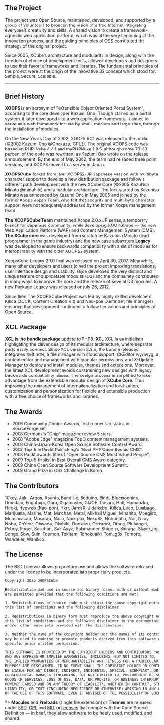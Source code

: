 ## <span class="iconify" data-icon="flat-color-icons:about"></span> The Project

The project was Open Source, maintained, developed, and supported by a group of volunteers to broaden the vision of a free Internet integrating everyone’s creativity and skills. A shared vision to create a framework-agnostic web application platform, which was at the very beginning of the innovation process, and the guiding principles of OSS constituted the strategy of the original project.

Since 2005, XCube’s architecture and modularity in design, along with the freedom of choice of development tools, allowed developers and designers to use their favorite frameworks and libraries. The fundamental principles of the project were at the origin of the innovative 3S concept which stood for: Simple, Secure, Scalable.

---

## <span class="iconify" data-icon="fluent-color:history-24"></span> Brief History

**XOOPS** is an acronym of "eXtensible Object Oriented Portal System", according to the core developer Kazumi Ono. 
Though started as a portal system, it later developed into a web application framework. 
It aimed to serve as a web framework for use by small, medium and large sites, through the installation of modules. 

On the New Year’s Day of 2002, XOOPS RC1 was released to the public (©2002 Kazumi Ono @Onokazu, GPL2). 
The original XOOPS code was based on PHP-Nuke 4.4.1 and myPHPNuke 1.8.5, although some 70-80 percent of the code was rewritten, as Kazumi Ono wrote on the release announcement. By the end of May 2002, the team had released three point versions, and XOOPS moved to a server in Japan. 

**XOOPSCube** forked from later XOOPS2-JP Japanese version with multibyte character support to develop a 
new distribution package and follow a different path development with the new XCube Core (©2005 Kazuhisa Minato @minahito) 
and a modular architecture. 
The fork started by Kazuhisa Minato was announced by Kazumi Ono in May 2005 and joined by the former Xoops Japan Team, 
who felt that security and multi-byte character support were not adequately addressed by the former Xoops management team.

**The XOOPSCube Team** maintained Xoops 2.0.x JP series, a temporary branch for Japanese community, 
while developing XOOPSCube — the new Web Application Platform (WAP) and Content Management System (CMS). 
**The XCube core** was developed from scratch by Kazuhisa Minato (lead programmer in the game industry) 
and the new base subsystem **Legacy** was developed to ensure backwards compatibility with a set of modules 
for interoperability with the older XOOPS2 system.

XoopsCube Legacy 2.1.0 final was released on April 30, 2007. Meanwhile, many other developers and users joined the project 
improving translations, user interface design and usability. 
Gijoe developed the very distinct and unique feature of duplicatable modules (D3) and the community contributed in 
many ways to improve the core and the release of several D3 modules. 
A new Package Legacy was released on july 28, 2012.

Since then The XOOPSCube Project was led by highly skilled developers Kilica (XCCK, Content Creation Kit) 
and Nao-pon (Xelfinder, file manager) ensuring that development continued to follow the values and principles of Open Source.

## <span class="iconify" data-icon="flat-color-icons:multiple-devices"></span> XCL Package 

**XCL is the bundle package** update to PHP8. **XCL** XCL is an initialism highlighting the clever design of its modular architecture, where separate parts easily connect. Since XCL version 2.3.x, the bundle released integrates Xelfinder, a file manager with cloud support, CKEditor wysiwyg, a content editor and management with granular permissions, and X-Update Manager to deploy and install modules, themes and extensions. 
Moreover, the latest XCL development avoids constraining new designs with legacy backwards compatibility issues. 
The design process is simplified to take advantage from the extendable modular design of **XCube Core**. 
Thus improving the management of internationalization and localization, customization and personalization for 
flexible and extensible production with a free choice of frameworks and libraries.

## <span class="iconify" data-icon="flat-ui:medal"></span> The Awards 

+ 2006 Community Choice Awards, first runner-Up status in SourceForge.net
+ 2008 Germany's "Chip" magazine review 5 stars.
+ 2008 "Adobe Edge" magazine Top 3 content management systems.
+ 2008 China-Japan-Korea Open Source Software Contest Award.
+ 2008 Top-5 in Packt Publishing's "Best PHP Open Source CMS".
+ 2008 Packt awards title of "Open Source CMS Most Valued People". 
+ 2009 Top-5 finalist in Best Overall CMS Award category. 
+ 2009 China Open Source Software Development Summit.
+ 2009 Grand Prize in OSS Challenge in Korea.

## <span class="iconify" data-icon="flat-color-icons:collaboration"></span> The Contributors

10key, Aaki, Argon, Asunta, Bandit-x, Beduino, Bindi, Bluemooninc, Domifara, Fugafuga, Gara, Gigamaster, GIJOE, Gusagi, Halt, Hamanaka, Hiroki, Hypweb (Nao-pon), Hxrr, JardaR, Jidaikobo, Kilica, Leco, Lumbago, Marijuana, Marine, Mat, Matchan, Metal, Mikhail Miguel, Minahito, Moegiiro, Mumincacao, Masarap, Naao, Nao-pon, Neko88, Nobunobu, Nor, Nbuy Nobu, OhYear, Ohwada, Okuhiki, Onokazu, Orrisroot, Otneg, Plusangel, Pcboy, Roger, Sacchan,  Sak-Axyz, Salamander, Shige-p, Shiraga, Slayer_cg, Sohgo, Sow, Suin, Toemon, Tokitam, Tohokuaiki, Tom_g3x, Tomoro, Wanderer, Wanikoo.

## <span class="iconify" data-icon="mdi:copyright" style="color: #face74;"></span> The License

The BSD License allows proprietary use and allows the software released under the license to be incorporated into proprietary products.

```html
Copyright 2025 XOOPSCube

Redistribution and use in source and binary forms, with or without modification, 
are permitted provided that the following conditions are met:

1. Redistributions of source code must retain the above copyright notice, 
this list of conditions and the following disclaimer.

2. Redistributions in binary form must reproduce the above copyright notice, 
this list of conditions and the following disclaimer in the documentation 
and/or other materials provided with the distribution.

3. Neither the name of the copyright holder nor the names of its contributors 
may be used to endorse or promote products derived from this software without 
specific prior written permission.

THIS SOFTWARE IS PROVIDED BY THE COPYRIGHT HOLDERS AND CONTRIBUTORS "AS IS" 
AND ANY EXPRESS OR IMPLIED WARRANTIES, INCLUDING, BUT NOT LIMITED TO, 
THE IMPLIED WARRANTIES OF MERCHANTABILITY AND FITNESS FOR A PARTICULAR 
PURPOSE ARE DISCLAIMED. IN NO EVENT SHALL THE COPYRIGHT HOLDER OR CONTRIBUTORS 
BE LIABLE FOR ANY DIRECT, INDIRECT, INCIDENTAL, SPECIAL, EXEMPLARY, OR 
CONSEQUENTIAL DAMAGES (INCLUDING, BUT NOT LIMITED TO, PROCUREMENT OF SUBSTITUTE 
GOODS OR SERVICES; LOSS OF USE, DATA, OR PROFITS; OR BUSINESS INTERRUPTION) 
HOWEVER CAUSED AND ON ANY THEORY OF LIABILITY, WHETHER IN CONTRACT, STRICT 
LIABILITY, OR TORT (INCLUDING NEGLIGENCE OR OTHERWISE) ARISING IN ANY WAY OUT 
OF THE USE OF THIS SOFTWARE, EVEN IF ADVISED OF THE POSSIBILITY OF SUCH DAMAGE.
```

?> **Modules** and **Preloads** (single file extension) or **Themes** are released under [BSD](https://opensource.org/licenses/BSD-3-Clause), [GPL](https://opensource.org/licenses/gpl-license) and [MIT](https://opensource.org/licenses/MIT) or [licenses](https://opensource.org/licenses) that comply with the Open Source Definition — in brief, they allow software to be freely used, modified, and shared.
